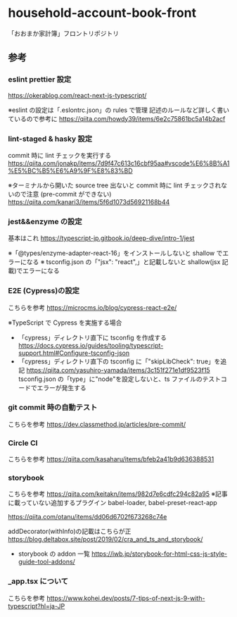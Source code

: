 # household-account-book-front

「おおまか家計簿」フロントリポジトリ

## 参考

### eslint prettier 設定

https://okerablog.com/react-next-js-typescript/

※eslint の設定は「.eslontrc.json」の rules で管理
記述のルールなど詳しく書いているので参考に
https://qiita.com/howdy39/items/6e2c75861bc5a14b2acf

### lint-staged & hasky 設定

commit 時に lint チェックを実行する
https://qiita.com/jonakp/items/7d9f47c613c16cbf95aa#vscode%E6%8B%A1%E5%BC%B5%E6%A9%9F%E8%83%BD

※ターミナルから開いた source tree 出ないと commit 時に lint チェックされないので注意
(pre-commit ができない)
https://qiita.com/kanari3/items/5f6d1073d56921168b44

### jest&&enzyme の設定

基本はこれ
https://typescript-jp.gitbook.io/deep-dive/intro-1/jest

※「@types/enzyme-adapter-react-16」をインストールしないと shallow でエラーになる
※ tsconfig.json の「"jsx": "react",」と記載しないと shallow(jsx 記載)でエラーになる

### E2E (Cypress)の設定

こちらを参考
https://microcms.io/blog/cypress-react-e2e/

※TypeScript で Cypress を実施する場合

- 「cypress」ディレクトリ直下に tsconfig を作成する
  https://docs.cypress.io/guides/tooling/typescript-support.html#Configure-tsconfig-json
- 「cypress」ディレクトリ直下の tsconfig に「"skipLibCheck": true」を追記
  https://qiita.com/yasuhiro-yamada/items/3c151f271e1df9523f15
  tsconfig.json の「type」に"node"を設定しないと、ts ファイルのテストコードでエラーが発生する

### git commit 時の自動テスト

こちらを参考
https://dev.classmethod.jp/articles/pre-commit/

### Circle CI

こちらを参考
https://qiita.com/kasaharu/items/bfeb2a41b9d636388531

### storybook

こちらを参考
https://qiita.com/keitakn/items/982d7e6cdfc294c82a95
※記事に載っていない追加するプラグイン
babel-loader, babel-preset-react-app

https://qiita.com/otanu/items/dd06d6702f673268c74e

addDecorator(withInfo)の記載はこちらが正
https://blog.deltabox.site/post/2019/02/cra_and_ts_and_storybook/

- storybook の addon 一覧
  https://iwb.jp/storybook-for-html-css-js-style-guide-tool-addons/

### \_app.tsx について

こちらを参考
https://www.kohei.dev/posts/7-tips-of-next-js-9-with-typescript?hl=ja-JP
